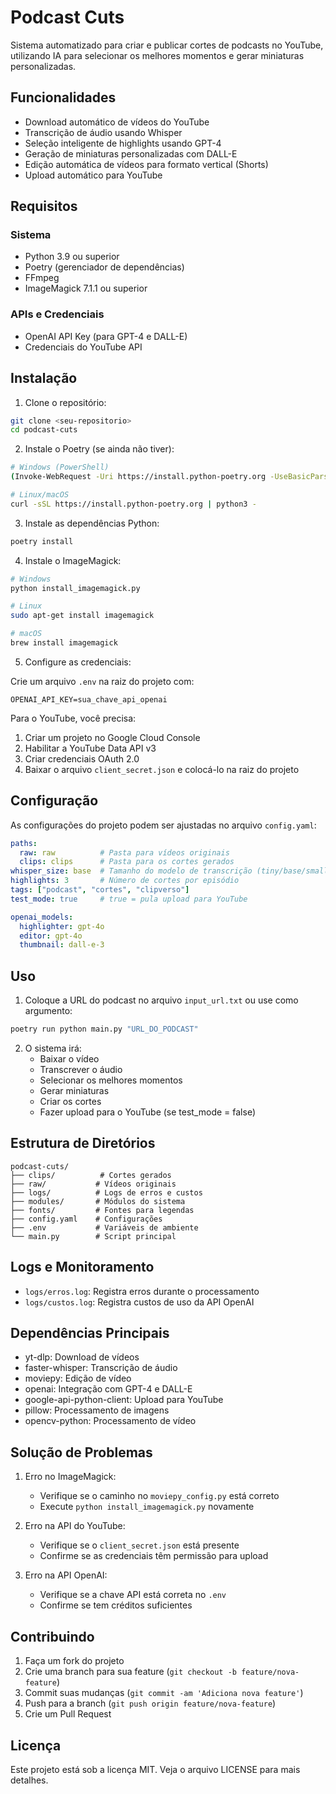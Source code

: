 # Podcast Cuts

Sistema automatizado para criar e publicar cortes de podcasts no YouTube, utilizando IA para selecionar os melhores momentos e gerar miniaturas personalizadas.

## Funcionalidades

- Download automático de vídeos do YouTube
- Transcrição de áudio usando Whisper
- Seleção inteligente de highlights usando GPT-4
- Geração de miniaturas personalizadas com DALL-E
- Edição automática de vídeos para formato vertical (Shorts)
- Upload automático para YouTube

## Requisitos

### Sistema
- Python 3.9 ou superior
- Poetry (gerenciador de dependências)
- FFmpeg
- ImageMagick 7.1.1 ou superior

### APIs e Credenciais
- OpenAI API Key (para GPT-4 e DALL-E)
- Credenciais do YouTube API

## Instalação

1. Clone o repositório:
```bash
git clone <seu-repositorio>
cd podcast-cuts
```

2. Instale o Poetry (se ainda não tiver):
```bash
# Windows (PowerShell)
(Invoke-WebRequest -Uri https://install.python-poetry.org -UseBasicParsing).Content | python -

# Linux/macOS
curl -sSL https://install.python-poetry.org | python3 -
```

3. Instale as dependências Python:
```bash
poetry install
```

4. Instale o ImageMagick:
```bash
# Windows
python install_imagemagick.py

# Linux
sudo apt-get install imagemagick

# macOS
brew install imagemagick
```

5. Configure as credenciais:

Crie um arquivo `.env` na raiz do projeto com:
```
OPENAI_API_KEY=sua_chave_api_openai
```

Para o YouTube, você precisa:
1. Criar um projeto no Google Cloud Console
2. Habilitar a YouTube Data API v3
3. Criar credenciais OAuth 2.0
4. Baixar o arquivo `client_secret.json` e colocá-lo na raiz do projeto

## Configuração

As configurações do projeto podem ser ajustadas no arquivo `config.yaml`:

```yaml
paths:
  raw: raw          # Pasta para vídeos originais
  clips: clips      # Pasta para os cortes gerados
whisper_size: base  # Tamanho do modelo de transcrição (tiny/base/small/medium)
highlights: 3       # Número de cortes por episódio
tags: ["podcast", "cortes", "clipverso"]
test_mode: true     # true = pula upload para YouTube

openai_models:
  highlighter: gpt-4o
  editor: gpt-4o
  thumbnail: dall-e-3
```

## Uso

1. Coloque a URL do podcast no arquivo `input_url.txt` ou use como argumento:
```bash
poetry run python main.py "URL_DO_PODCAST"
```

2. O sistema irá:
   - Baixar o vídeo
   - Transcrever o áudio
   - Selecionar os melhores momentos
   - Gerar miniaturas
   - Criar os cortes
   - Fazer upload para o YouTube (se test_mode = false)

## Estrutura de Diretórios

```
podcast-cuts/
├── clips/          # Cortes gerados
├── raw/           # Vídeos originais
├── logs/          # Logs de erros e custos
├── modules/       # Módulos do sistema
├── fonts/         # Fontes para legendas
├── config.yaml    # Configurações
├── .env           # Variáveis de ambiente
└── main.py        # Script principal
```

## Logs e Monitoramento

- `logs/erros.log`: Registra erros durante o processamento
- `logs/custos.log`: Registra custos de uso da API OpenAI

## Dependências Principais

- yt-dlp: Download de vídeos
- faster-whisper: Transcrição de áudio
- moviepy: Edição de vídeo
- openai: Integração com GPT-4 e DALL-E
- google-api-python-client: Upload para YouTube
- pillow: Processamento de imagens
- opencv-python: Processamento de vídeo

## Solução de Problemas

1. Erro no ImageMagick:
   - Verifique se o caminho no `moviepy_config.py` está correto
   - Execute `python install_imagemagick.py` novamente

2. Erro na API do YouTube:
   - Verifique se o `client_secret.json` está presente
   - Confirme se as credenciais têm permissão para upload

3. Erro na API OpenAI:
   - Verifique se a chave API está correta no `.env`
   - Confirme se tem créditos suficientes

## Contribuindo

1. Faça um fork do projeto
2. Crie uma branch para sua feature (`git checkout -b feature/nova-feature`)
3. Commit suas mudanças (`git commit -am 'Adiciona nova feature'`)
4. Push para a branch (`git push origin feature/nova-feature`)
5. Crie um Pull Request

## Licença

Este projeto está sob a licença MIT. Veja o arquivo LICENSE para mais detalhes. 